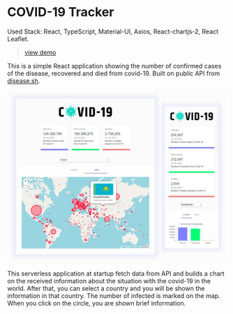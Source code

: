 # COVID-19 Tracker

Used Stack: React, TypeScript, Material-UI, Axios, React-chartjs-2, React Leaflet.

   >  [view demo](https://track-cov19.web.app/) 

This is a simple React application showing the number of confirmed cases of the disease, recovered and died from covid-19. Built on public API from [disease.sh](https://disease.sh).

![COVID-19 Tracker preview](covid.JPG)

This serverless application at startup fetch data from API and builds a chart on the received information about the situation with the covid-19 in the world. After that, you can select a country and you will be shown the information in that country. The number of infected is marked on the map. When you click on the circle, you are shown brief information. 